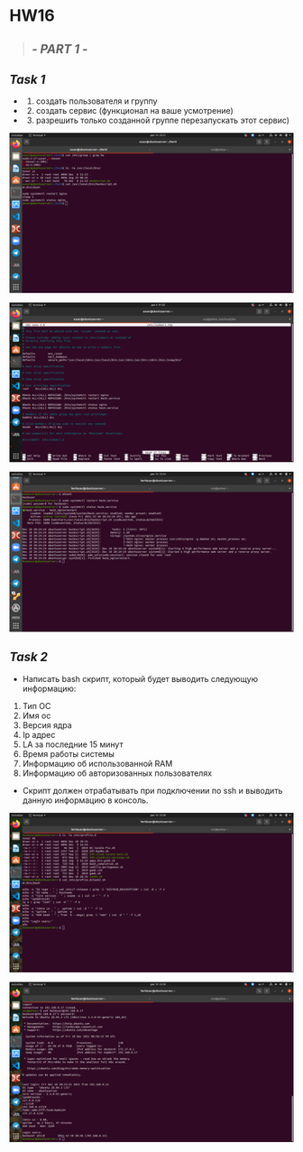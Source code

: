 # HW16

>## _- PART 1 -_

## _Task 1_

- 1) создать пользователя и группу
- 2) создать сервис (функционал на ваше усмотрение)
- 3) разрешить только созданной группе перезапускать этот сервис)


[![hw16p1](https://github.com/KonstantinSafronov/DOS07/blob/HW16/HW16/hw16_pic1.png)](https://github.com/KonstantinSafronov/DOS07/blob/HW16/HW16/hw16_pic1.png)

[![hw16p2](https://github.com/KonstantinSafronov/DOS07/blob/HW16/HW16/hw16_pic2.png)](https://github.com/KonstantinSafronov/DOS07/blob/HW16/HW16/hw16_pic2.png)

[![hw16p3](https://github.com/KonstantinSafronov/DOS07/blob/HW16/HW16/hw16_pic3.png)](https://github.com/KonstantinSafronov/DOS07/blob/HW16/HW16/hw16_pic3.png)


## _Task 2_

- Написать bash скрипт, который будет выводить следующую информацию:
1) Тип ОС
2) Имя ос
3) Версия ядра
4) Ip адрес
5) LA за последние 15 минут
6) Время работы системы
7) Информацию об использованной RAM
8) Информацию об авторизованных пользователях

- Скрипт должен отрабатывать при подключении по ssh и выводить данную информацию в консоль.

[![hw16p4](https://github.com/KonstantinSafronov/DOS07/blob/HW16/HW16/hw16_pic4.png)](https://github.com/KonstantinSafronov/DOS07/blob/HW16/HW16/hw16_pic4.png)

[![hw16p5](https://github.com/KonstantinSafronov/DOS07/blob/HW16/HW16/hw16_pic5.png)](https://github.com/KonstantinSafronov/DOS07/blob/HW16/HW16/hw16_pic5.png)
